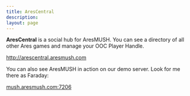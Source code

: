 ```yaml
---
title: AresCentral
description: 
layout: page
---
```


**AresCentral** is a social hub for AresMUSH. You can see a directory of all other Ares games and manage your OOC Player Handle.  

<a href="http://arescentral.aresmush.com">http://arescentral.aresmush.com</a>

You can also see AresMUSH in action on our demo server.  Look for me there as Faraday:

<a href="telnet://telnet:mush.aresmush.com:7206">mush.aresmush.com:7206</a>